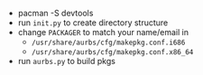 - pacman -S devtools
- run `init.py` to create directory structure
- change `PACKAGER` to match your name/email in
	- `/usr/share/aurbs/cfg/makepkg.conf.i686`
	- `/usr/share/aurbs/cfg/makepkg.conf.x86_64`
- run `aurbs.py` to build pkgs
